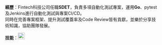 **經歷**：Fintech科技公司任職**SDET**，負責多項自動化測試專案，運用**Go**、pytest及Jenkins進行自動化測試與專案CI/CD。  
同時在完善專案框架、提升測試覆蓋率及Code Review皆有貢獻，並樂於分享技術知識，協助團隊發展。  

**技能**：<img src="https://skillicons.dev/icons?i=go,python,mongodb,postgres,gcp,docker,github,jenkins&theme=light" style="height:22px;">
